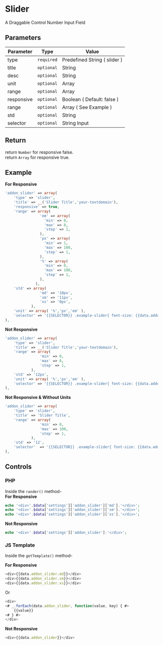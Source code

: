 # Slider
A Draggable Control Number Input Field

## Parameters
Parameter | Type | Value
--- | --- | ---
type | `required` | Predefined String ( slider )
title | `optional` | String
desc | `optional` | String
unit | `optional` | Array
range | `optional` | Array
responsive | `optional` | Boolean ( Default: false )
range | `optional` | Array ( See Example  )
std | `optional` | String
selector | `optional` | String Input

## Return
return `Number` for responsive false.  
return `Array` for responsive true.

## Example
**For Responsive**
```php
'addon_slider' => array(
    'type' => 'slider',
    'title' => __('Slider Title','your-textdomain'),
    'responsive' => true,
    'range' => array(
                'em' => array(
                  'min' => 0,
                  'max' => 8,
                  'step' => 1,
                ),
                'px' => array(
                  'min' => 1,
                  'max' => 100,
                  'step' => 1,
                ),
                '%' => array(
                  'min' => 0,
                  'max' => 100,
                  'step' => 1,
                ),
              ),
    'std' => array(
                'md' => '10px',
                'sm' => '11px',
                'xs' => '0px',
            ),
    'unit' => array( '%','px','em' ),
    'selector' => '{{SELECTOR}} .example-slider{ font-size: {{data.addon_slider}}; }'
),
```


**Not Responsive**
```php
'addon_slider' => array(
    'type' => 'slider',
    'title' => __('Slider Title','your-textdomain'),
    'range' => array(
                'min' => 0,
                'max' => 8,
                'step' => 1,
            ),
    'std' => '12px',
    'unit' => array( '%','px','em' ),
    'selector' => '{{SELECTOR}} .example-slider{ font-size: {{data.addon_slider}}; }'
),
```

**Not Responsive & Without Units**
```php
'addon_slider' => array(
    'type' => 'slider',
    'title' => 'Slider Title',
    'range' => array(
                'min' => 0,
                'max' => 100,
                'step' => 1,
            ),
    'std' => '12',
    'selector' 	=> '{{SELECTOR}} .example-slider{ font-size: {{data.addon_slider}}px; }'
),
```

## Controls
### PHP
Inside the `rander()` method-  
**For Responsive**
```php
echo '<div>'.$data['settings']['addon_slider']['md'].'</div>';
echo '<div>'.$data['settings']['addon_slider']['sm'].'</div>';
echo '<div>'.$data['settings']['addon_slider']['xs'].'</div>';
```

**Not Responsive** 
```php
echo '<div>'.$data['settings']['addon_slider'].'</div>';
```

### JS Template
Inside the `getTemplate()` method-

**For Responsive**
```js
<div>{{data.addon_slider.md}}</div>
<div>{{data.addon_slider.sm}}</div>
<div>{{data.addon_slider.xs}}</div>
```
Or
```js
<div>
<# _.forEach(data.addon_slider, function(value, key) { #>
    {{value}}
<# } #>
</div>
```

**Not Responsive** 
```js
<div>{{data.addon_slider}}</div>
```
